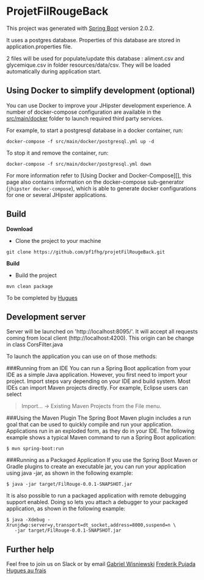 # ProjetFilRougeBack

This project was generated with [Spring Boot](https://github.com/spring-projects/spring-boot) version 2.0.2.

It uses a postgres database. Properties of this database are stored in application.properties file.

2 files will be used for populate/update this database : aliment.csv and glycemique.csv in folder resources/data/csv.
They will be loaded automatically during application start.

## Using Docker to simplify development (optional)

You can use Docker to improve your JHipster development experience. A number of docker-compose configuration are available in the [src/main/docker](src/main/docker) folder to launch required third party services.

For example, to start a postgresql database in a docker container, run:

    docker-compose -f src/main/docker/postgresql.yml up -d

To stop it and remove the container, run:

    docker-compose -f src/main/docker/postgresql.yml down

For more information refer to [Using Docker and Docker-Compose][], this page also contains information on the docker-compose sub-generator (`jhipster docker-compose`), which is able to generate docker configurations for one or several JHipster applications.

## Build

**Download**
- Clone the project to your machine
```
git clone https://github.com/pf1fhg/projetFilRougeBack.git
```

**Build**

- Build the project
```
mvn clean package
```

To be completed by [Hugues]()

## Development server

Server will be launched on 'http://localhost:8095/'. 
It will accept all requests coming from local client (http://localhost:4200). This origin can be change in class CorsFilter.java

To launch the application you can use on of those methods:

###Running from an IDE
You can run a Spring Boot application from your IDE as a simple Java application. However, you first need to import your project. Import steps vary depending on your IDE and build system. Most IDEs can import Maven projects directly. 
For example, Eclipse users can select 
>    Import…​ → Existing Maven Projects from the File menu.


###Using the Maven Plugin
The Spring Boot Maven plugin includes a run goal that can be used to quickly compile and run your application. Applications run in an exploded form, as they do in your IDE. The following example shows a typical Maven command to run a Spring Boot application:

    $ mvn spring-boot:run
    

###Running as a Packaged Application
If you use the Spring Boot Maven or Gradle plugins to create an executable jar, you can run your application using java -jar, as shown in the following example:

    $ java -jar target/FilRouge-0.0.1-SNAPSHOT.jar
It is also possible to run a packaged application with remote debugging support enabled. Doing so lets you attach a debugger to your packaged application, as shown in the following example:

    $ java -Xdebug -Xrunjdwp:server=y,transport=dt_socket,address=8000,suspend=n \
       -jar target/FilRouge-0.0.1-SNAPSHOT.jar


## Further help

Feel free to join us on Slack or by email
[Gabriel Wisniewski](gabriel.wisniewski@gmail.com)
[Frederik Pujada]()
[Hugues au frais]()
